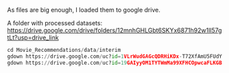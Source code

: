 As files are big enough, I loaded them to google drive. 

A folder with processed datasets:
https://drive.google.com/drive/folders/12mnhGHLGbt6SKYx6871h92w1ll57gtLt?usp=drive_link

```python
cd Movie_Recommendations/data/interim
gdown https://drive.google.com/uc?id=1VLrWudGAGcQDRHiKDx-T72XfAmU5FUdY
gdown https://drive.google.com/uc?id=19GAIyyOM1TYTWmMa99XFHCOpwcaFLKGB
```
